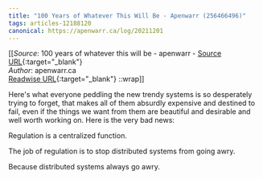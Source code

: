 ```yaml
---
title: "100 Years of Whatever This Will Be - Apenwarr (256466496)"
tags: articles-12188120
canonical: https://apenwarr.ca/log/20211201
---
```


[[_Source_: 100 years of whatever this will be - apenwarr - [Source URL](https://apenwarr.ca/log/20211201){:target="_blank"}<br>
_Author_: apenwarr.ca<br>
[Readwise URL](https://readwise.io/open/256466496){:target="_blank"}
::wrap]]

Here's what everyone peddling the new trendy systems is so desperately trying to forget, that makes all of them absurdly expensive and destined to fail, even if the things we want from them are beautiful and desirable and well worth working on. Here is the very bad news:

Regulation is a centralized function.

The job of regulation is to stop distributed systems from going awry.

Because distributed systems always go awry.
